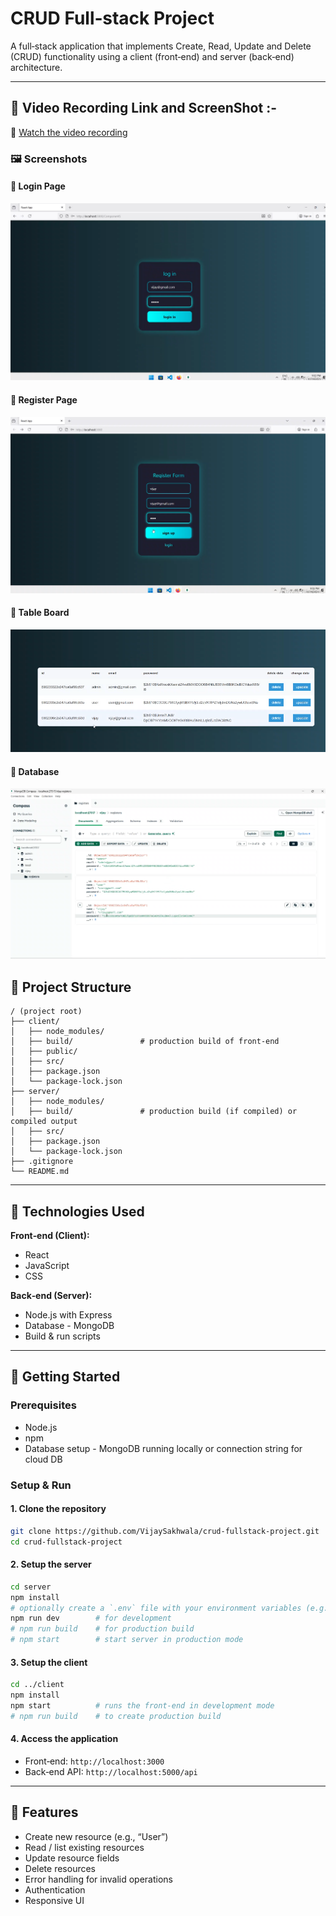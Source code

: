# CRUD Full‑stack Project

A full‑stack application that implements Create, Read, Update and Delete (CRUD) functionality using a client (front‑end) and server (back‑end) architecture.

---

## 🧰 Video Recording Link and ScreenShot :-

🎥 [Watch the video recording](https://github.com/VijaySakhwala/crud-fullstack-project/blob/main/video%20recording.mp4)

### 🖼️ **Screenshots**

#### 🔹 Login Page
![Login Page](https://github.com/VijaySakhwala/crud-fullstack-project/blob/main/login.PNG)

#### 🔹 Register Page
![Register Page](https://github.com/VijaySakhwala/crud-fullstack-project/blob/main/Register.PNG)

#### 🔹 Table Board
![Table Board](https://github.com/VijaySakhwala/crud-fullstack-project/blob/main/TableBoard.PNG)

#### 🔹 Database
![Database](https://github.com/VijaySakhwala/crud-fullstack-project/blob/main/Database.PNG)




## 🧰 Project Structure

```
/ (project root)
├── client/
│   ├── node_modules/
│   ├── build/               # production build of front‑end
│   ├── public/
│   ├── src/
│   ├── package.json
│   └── package-lock.json
├── server/
│   ├── node_modules/
│   ├── build/               # production build (if compiled) or compiled output
│   ├── src/
│   ├── package.json
│   └── package-lock.json
├── .gitignore
└── README.md
```

---

## 🧭 Technologies Used

**Front‑end (Client):**
- React
- JavaScript
- CSS

**Back‑end (Server):**
- Node.js with Express
- Database - MongoDB
- Build & run scripts

---

## 🚀 Getting Started

### Prerequisites
- Node.js
- npm
- Database setup  - MongoDB running locally or connection string for cloud DB

### Setup & Run

#### 1. Clone the repository
```bash
git clone https://github.com/VijaySakhwala/crud-fullstack-project.git
cd crud-fullstack-project
```

#### 2. Setup the server
```bash
cd server
npm install
# optionally create a `.env` file with your environment variables (e.g. DB connection)
npm run dev        # for development
# npm run build    # for production build 
# npm start        # start server in production mode 
```

#### 3. Setup the client
```bash
cd ../client
npm install
npm start          # runs the front‑end in development mode
# npm run build    # to create production build
```

#### 4. Access the application
- Front‑end: `http://localhost:3000`
- Back‑end API: `http://localhost:5000/api`

---

## 🧪 Features

- Create new resource (e.g., “User”)
- Read / list existing resources
- Update resource fields
- Delete resources
- Error handling for invalid operations
- Authentication
- Responsive UI
